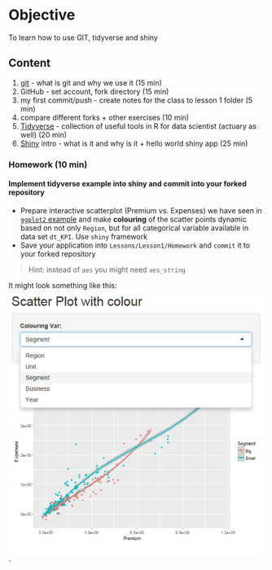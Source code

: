 # Objective
To learn how to use GIT, tidyverse and shiny
## Content
1) [git](Support/About_GIT.md) - what is git and why we use it (15 min)
2) GitHub - set account, fork directory (15 min)
3) my first commit/push - create notes for the class to lesson 1 folder (5 min)
4) compare different forks + other exercises (10 min)
5) [Tidyverse](Support/About_tidyverse.md) - collection of useful tools in R for data scientist (actuary as well) (20 min)
6) [Shiny](Support/About_shiny.md) intro - what is it and why is it + hello world shiny app (25 min)

### Homework (10 min)
#### Implement tidyverse example into shiny and commit into your forked repository

* Prepare interactive scatterplot (Premium vs. Expenses) we have seen in [`ggplot2` example](Support/About_tidyverse_files/figure-markdown_github-ascii_identifiers/unnamed-chunk-13-1.png) and make __colouring__ of the scatter points dynamic based on not only `Region`, but for all categorical variable available in data set `dt_KPI`. Use `shiny` framework
* Save your application into `Lessons/Lesson1/Homework` and `commit` it to your forked repository

> Hint: instead of `aes` you might need `aes_string` 

It might look something like this:
![](Support/About_shiny_files/Lesson1_Homework.png)`
